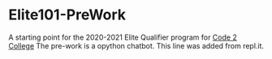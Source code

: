 # Elite101-PreWork
A starting point for the 2020-2021 Elite Qualifier program for [Code 2 College](https://code2college.org/)
The pre-work is a opython chatbot.
This line was added from repl.it.